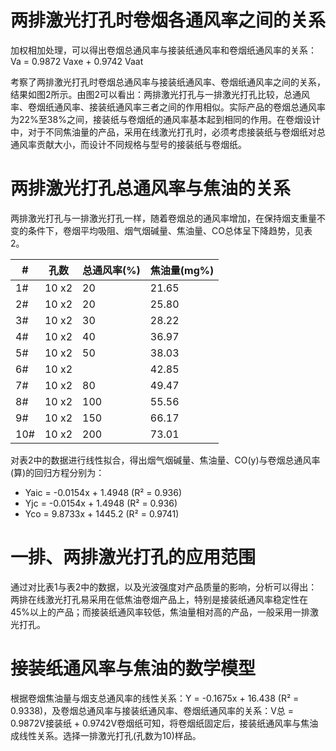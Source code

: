 # 两排激光打孔时卷烟各通风率之间的关系

加权相加处理，可以得出卷烟总通风率与接装纸通风率和卷烟纸通风率的关系：Va = 0.9872 Vaxe + 0.9742 Vaat

考察了两排激光打孔时卷烟总通风率与接装纸通风率、卷烟纸通风率之间的关系，结果如图2所示。由图2可以看出：两排激光打孔与一排激光打孔比较，总通风率、卷烟纸通风率、接装纸通风率三者之间的作用相似。实际产品的卷烟总通风率为22%至38%之间，接装纸与卷烟纸的通风率基本起到相同的作用。在卷烟设计中，对于不同焦油量的产品，采用在线激光打孔时，必须考虑接装纸与卷烟纸对总通风率贡献大小，而设计不同规格与型号的接装纸与卷烟纸。

# 两排激光打孔总通风率与焦油的关系

两排激光打孔与一排激光打孔一样，随着卷烟总的通风率增加，在保持烟支重量不变的条件下，卷烟平均吸阻、烟气烟碱量、焦油量、CO总体呈下降趋势，见表2。

|#|孔数|总通风率(%)|焦油量(mg%)|
|---|---|---|---|
|1#|10 x2|20|21.65|
|2#|10 x2|20|25.80|
|3#|10 x2|30|28.22|
|4#|10 x2|40|36.97|
|5#|10 x2|50|38.03|
|6#|10 x2| |42.85|
|7#|10 x2|80|49.47|
|8#|10 x2|100|55.56|
|9#|10 x2|150|66.17|
|10#|10 x2|200|73.01|

对表2中的数据进行线性拟合，得出烟气烟碱量、焦油量、CO(y)与卷烟总通风率(算)的回归方程分别为：

- Yaic = -0.0154x + 1.4948 (R² = 0.936)
- Yjc = -0.0154x + 1.4948 (R² = 0.936)
- Yco = 9.8733x + 1445.2 (R² = 0.9741)

# 一排、两排激光打孔的应用范围

通过对比表1与表2中的数据，以及光波强度对产品质量的影响，分析可以得出：两排在线激光打孔易采用在低焦油卷烟产品上，特别是接装纸通风率稳定性在45%以上的产品；而接装纸通风率较低，焦油量相对高的产品，一般采用一排激光打孔。

# 接装纸通风率与焦油的数学模型

根据卷烟焦油量与烟支总通风率的线性关系：Y = -0.1675x + 16.438 (R² = 0.9338)，及卷烟总通风率与接装纸通风率、卷烟纸通风率的关系：V总 = 0.9872V接装纸 + 0.9742V卷烟纸可知，将卷烟纸固定后，接装纸通风率与焦油成线性关系。选择一排激光打孔(孔数为10)样品。